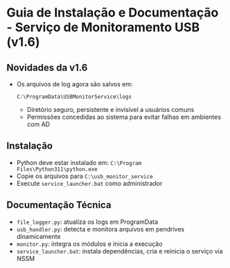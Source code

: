 # Guia de Instalação e Documentação - Serviço de Monitoramento USB (v1.6)

## Novidades da v1.6
- Os arquivos de log agora são salvos em:
  ```
  C:\ProgramData\USBMonitorService\logs
  ```
  - Diretório seguro, persistente e invisível a usuários comuns
  - Permissões concedidas ao sistema para evitar falhas em ambientes com AD

## Instalação
- Python deve estar instalado em: `C:\Program Files\Python311\python.exe`
- Copie os arquivos para `C:\usb_monitor_service`
- Execute `service_launcher.bat` como administrador

## Documentação Técnica
- `file_logger.py`: atualiza os logs em ProgramData
- `usb_handler.py`: detecta e monitora arquivos em pendrives dinamicamente
- `monitor.py`: integra os módulos e inicia a execução
- `service_launcher.bat`: instala dependências, cria e reinicia o serviço via NSSM